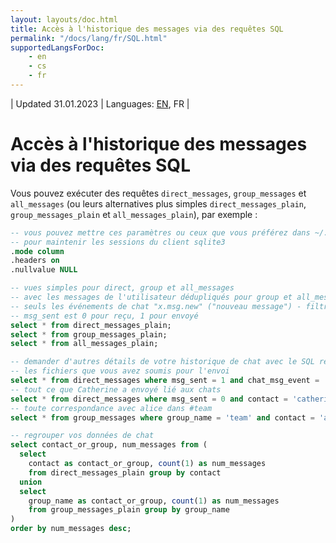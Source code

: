 ```yaml
---
layout: layouts/doc.html
title: Accès à l'historique des messages via des requêtes SQL
permalink: "/docs/lang/fr/SQL.html"
supportedLangsForDoc:
    - en
    - cs
    - fr
---
```

| Updated 31.01.2023 | Languages: [EN](/docs/SQL.md), FR |

# Accès à l'historique des messages via des requêtes SQL

Vous pouvez exécuter des requêtes `direct_messages`, `group_messages` et `all_messages` (ou leurs alternatives plus simples `direct_messages_plain`, `group_messages_plain` et `all_messages_plain`), par exemple :

```sql
-- vous pouvez mettre ces paramètres ou ceux que vous préférez dans ~/.sqliterc
-- pour maintenir les sessions du client sqlite3
.mode column
.headers on
.nullvalue NULL

-- vues simples pour direct, group et all_messages
-- avec les messages de l'utilisateur dédupliqués pour group et all_messages ;
-- seuls les événements de chat "x.msg.new" ("nouveau message") - filtre les événements de service ;
-- msg_sent est 0 pour reçu, 1 pour envoyé
select * from direct_messages_plain;
select * from group_messages_plain;
select * from all_messages_plain;

-- demander d'autres détails de votre historique de chat avec le SQL régulier, par exemple :
-- les fichiers que vous avez soumis pour l'envoi
select * from direct_messages where msg_sent = 1 and chat_msg_event = 'x.file';
-- tout ce que Catherine a envoyé lié aux chats
select * from direct_messages where msg_sent = 0 and contact = 'catherine' and msg_body like '%cats%';
-- toute correspondance avec alice dans #team
select * from group_messages where group_name = 'team' and contact = 'alice';

-- regrouper vos données de chat
select contact_or_group, num_messages from (
  select
    contact as contact_or_group, count(1) as num_messages
    from direct_messages_plain group by contact
  union
  select
    group_name as contact_or_group, count(1) as num_messages
    from group_messages_plain group by group_name
)
order by num_messages desc;
```
